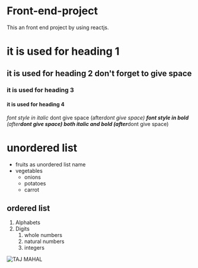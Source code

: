 # Front-end-project
This an front end project by using reactjs.
# it is used for heading 1
## it is used for heading 2 don't forget to give space
### it is used for heading 3
#### it is used for heading 4
*font style in italic* dont give space (after*dont give space)
**font style in bold** (after**dont give space)
***both italic and bold*** (after***dont give space)
# unordered list 
* fruits as unordered list name 
* vegetables
  * onions
  * potatoes
  * carrot
## ordered list
1. Alphabets
2. Digits
    1. whole numbers 
    2. natural numbers 
    3. integers

![TAJ MAHAL](https://cdn.britannica.com/86/170586-050-AB7FEFAE/Taj-Mahal-Agra-India.jpg)


  
